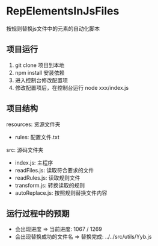 # RepElementsInJsFiles

按规则替换js文件中的元素的自动化脚本

## 项目运行

1. git clone 项目到本地
2. npm install 安装依赖
3. 进入控制台修改配置项
4. 修改配置项后，在控制台运行 node xxx/index.js

## 项目结构

resources: 资源文件夹

* rules: 配置文件.txt

src: 源码文件夹

* index.js: 主程序
* readFiles.js: 读取符合要求的文件
* readRules.js: 读取规则文件
* transform.js: 转换读取的规则
* autoReplace.js: 按照规则替换文件内容

## 运行过程中的预期

* 会出现进度 => 当前进度:  1067 / 1269
* 会出现替换成功的文件名 => 替换完成:  ../../src/utils/Yyb.js
